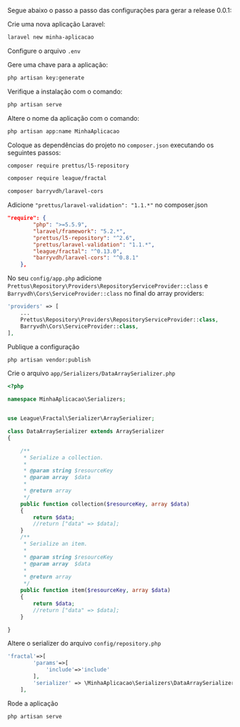 Segue abaixo o passo a passo das configurações para gerar a release 0.0.1:
 

Crie uma nova aplicação Laravel:

``` bash
laravel new minha-aplicacao
```

Configure o arquivo `.env`

Gere uma chave para a aplicação:
``` bash
php artisan key:generate
```

Verifique a instalação com o comando:

 ``` bash
php artisan serve
 ```

 Altere o nome da aplicação com o comando:

  ``` bash
 php artisan app:name MinhaAplicacao
  ```


Coloque as dependências do projeto no `composer.json` executando os seguintes passos:

``` bash
composer require prettus/l5-repository
```

``` bash
composer require league/fractal
```

``` bash
composer barryvdh/laravel-cors
```

Adicione `"prettus/laravel-validation": "1.1.*"` no composer.json

``` json
"require": {
        "php": ">=5.5.9",
        "laravel/framework": "5.2.*",
        "prettus/l5-repository": "^2.6",
        "prettus/laravel-validation": "1.1.*",
        "league/fractal": "^0.13.0",
        "barryvdh/laravel-cors": "^0.8.1"
    },
```

No seu `config/app.php` adicione `Prettus\Repository\Providers\RepositoryServiceProvider::class`  e `Barryvdh\Cors\ServiceProvider::class` no final do array providers:

``` php
'providers' => [
    ...
    Prettus\Repository\Providers\RepositoryServiceProvider::class,
    Barryvdh\Cors\ServiceProvider::class,
],
```

Publique a configuração

``` bash
php artisan vendor:publish
```

Crie o arquivo `app/Serializers/DataArraySerializer.php`

``` php
<?php

namespace MinhaAplicacao\Serializers;


use League\Fractal\Serializer\ArraySerializer;

class DataArraySerializer extends ArraySerializer
{

    /**
     * Serialize a collection.
     *
     * @param string $resourceKey
     * @param array  $data
     *
     * @return array
     */
    public function collection($resourceKey, array $data)
    {
        return $data;
        //return ["data" => $data];
    }
    /**
     * Serialize an item.
     *
     * @param string $resourceKey
     * @param array  $data
     *
     * @return array
     */
    public function item($resourceKey, array $data)
    {
        return $data;
        //return ["data" => $data];
    }

}
```

Altere o serializer do arquivo `config/repository.php`

``` php
'fractal'=>[
        'params'=>[
            'include'=>'include'
        ],
        'serializer' => \MinhaAplicacao\Serializers\DataArraySerializer::class
    ],
```

Rode a aplicação

``` bash
php artisan serve
```
